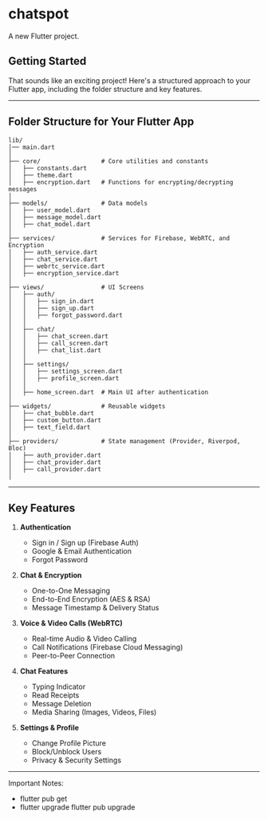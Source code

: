 # chatspot

A new Flutter project.

## Getting Started

That sounds like an exciting project! Here's a structured approach to your Flutter app, including the folder structure and key features.

---

## **Folder Structure for Your Flutter App**
```
lib/
│── main.dart
│
├── core/                 # Core utilities and constants
│   ├── constants.dart
│   ├── theme.dart
│   ├── encryption.dart   # Functions for encrypting/decrypting messages
│
├── models/               # Data models
│   ├── user_model.dart
│   ├── message_model.dart
│   ├── chat_model.dart
│
├── services/             # Services for Firebase, WebRTC, and Encryption
│   ├── auth_service.dart
│   ├── chat_service.dart
│   ├── webrtc_service.dart
│   ├── encryption_service.dart
│
├── views/                # UI Screens
│   ├── auth/
│   │   ├── sign_in.dart
│   │   ├── sign_up.dart
│   │   ├── forgot_password.dart
│   │
│   ├── chat/
│   │   ├── chat_screen.dart
│   │   ├── call_screen.dart
│   │   ├── chat_list.dart
│   │
│   ├── settings/
│   │   ├── settings_screen.dart
│   │   ├── profile_screen.dart
│   │
│   ├── home_screen.dart  # Main UI after authentication
│
├── widgets/              # Reusable widgets
│   ├── chat_bubble.dart
│   ├── custom_button.dart
│   ├── text_field.dart
│
├── providers/            # State management (Provider, Riverpod, Bloc)
│   ├── auth_provider.dart
│   ├── chat_provider.dart
│   ├── call_provider.dart
│
```

---

## **Key Features**
1. **Authentication**
   - Sign in / Sign up (Firebase Auth)
   - Google & Email Authentication
   - Forgot Password

2. **Chat & Encryption**
   - One-to-One Messaging
   - End-to-End Encryption (AES & RSA)
   - Message Timestamp & Delivery Status

3. **Voice & Video Calls (WebRTC)**
   - Real-time Audio & Video Calling
   - Call Notifications (Firebase Cloud Messaging)
   - Peer-to-Peer Connection

4. **Chat Features**
   - Typing Indicator
   - Read Receipts
   - Message Deletion
   - Media Sharing (Images, Videos, Files)

5. **Settings & Profile**
   - Change Profile Picture
   - Block/Unblock Users
   - Privacy & Security Settings

---

Important Notes:
  - flutter pub get
  - flutter upgrade
  flutter pub upgrade
